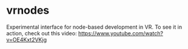 # vrnodes

Experimental interface for node-based development in VR. To see it in action, check out this video: https://www.youtube.com/watch?v=OE4Kxt2VKjg
